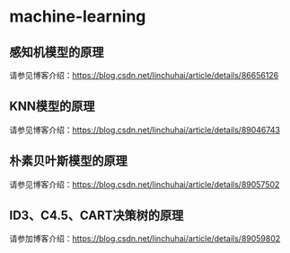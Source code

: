 # machine-learning

## 感知机模型的原理
请参见博客介绍：https://blog.csdn.net/linchuhai/article/details/86656126

## KNN模型的原理
请参见博客介绍：https://blog.csdn.net/linchuhai/article/details/89046743

## 朴素贝叶斯模型的原理
请参见博客介绍：https://blog.csdn.net/linchuhai/article/details/89057502

## ID3、C4.5、CART决策树的原理
请参加博客介绍：https://blog.csdn.net/linchuhai/article/details/89059802